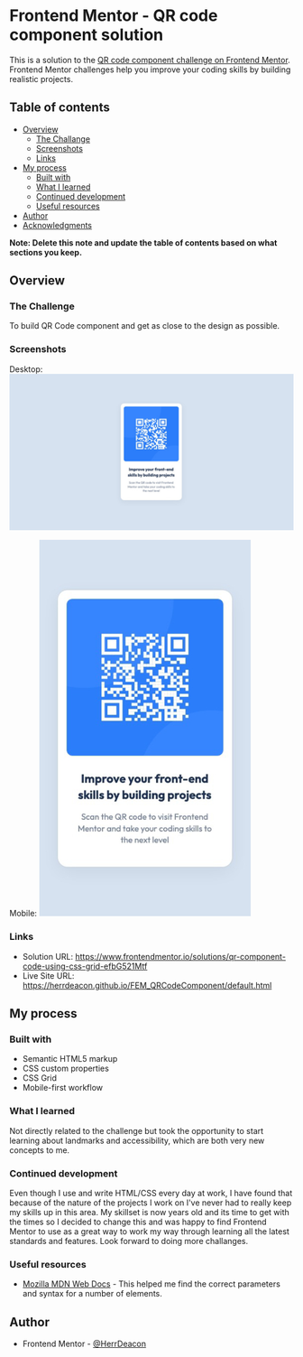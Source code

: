 # Frontend Mentor - QR code component solution

This is a solution to the [QR code component challenge on Frontend Mentor](https://www.frontendmentor.io/challenges/qr-code-component-iux_sIO_H). Frontend Mentor challenges help you improve your coding skills by building realistic projects. 

## Table of contents

- [Overview](#overview)
  - [The Challange](#the-challenge)
  - [Screenshots](#screenshots)
  - [Links](#links)
- [My process](#my-process)
  - [Built with](#built-with)
  - [What I learned](#what-i-learned)
  - [Continued development](#continued-development)
  - [Useful resources](#useful-resources)
- [Author](#author)
- [Acknowledgments](#acknowledgments)

**Note: Delete this note and update the table of contents based on what sections you keep.**

## Overview

### The Challenge

To build QR Code component and get as close to the design as possible.

### Screenshots

Desktop:
![](./images/screenshot_desktop.jpg)

Mobile:
![](./images/screenshot_mobile.jpg)

### Links

- Solution URL: https://www.frontendmentor.io/solutions/qr-component-code-using-css-grid-efbG521Mtf
- Live Site URL: https://herrdeacon.github.io/FEM_QRCodeComponent/default.html

## My process

### Built with

- Semantic HTML5 markup
- CSS custom properties
- CSS Grid
- Mobile-first workflow


### What I learned

Not directly related to the challenge but took the opportunity to start learning about landmarks and accessibility, which are both very new concepts to me. 

### Continued development

Even though I use and write HTML/CSS every day at work, I have found that because of the nature of the projects I work on I've never had to really keep my skills up in this area. My skillset is now years old and its time to get with the times so I decided to change this and was happy to find Frontend Mentor to use as a great way to work my way through learning all the latest standards and features. Look forward to doing more challanges.

### Useful resources

- [Mozilla MDN Web Docs](https://developer.mozilla.org/en-US/docs/Web/HTML/Element) - This helped me find the correct parameters and syntax for a number of elements.


## Author

- Frontend Mentor - [@HerrDeacon](https://www.frontendmentor.io/profile/HerrDeacon)
